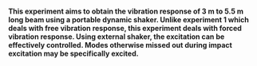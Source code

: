 #### This experiment aims to obtain the vibration response of 3 m to 5.5 m long beam using a portable dynamic shaker. Unlike experiment 1 which deals with free vibration response, this experiment deals with forced vibration response. Using external shaker, the excitation can be effectively controlled. Modes otherwise missed out during impact excitation may be specifically excited.

